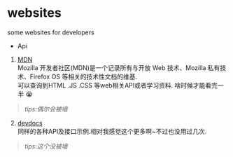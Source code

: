 # websites
some websites for developers<br>
* Api <br>
1. [MDN](https://developer.mozilla.org/zh-CN/)<br>
 Mozilla 开发者社区(MDN)是一个记录所有与开放 Web 技术、Mozilla 私有技术、Firefox OS 等相关的技术性文档的维基.<br>
 可以查询到HTML .JS .CSS 等web相关API或者学习资料. 啥时候才能看完一半 :sob:
  > *tips:偶尔会被墙*
2. [devdocs](http://devdocs.io/angular/)<br>
 同样的各种API及接口示例.相对我感觉这个更多啊~不过也没用过几次.
  > *tips:这个没被墙*
